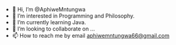 - 👋 Hi, I’m @AphiweMntungwa
- 👀 I’m interested in Programming and Philosophy.
- 🌱 I’m currently learning Java.
- 💞️ I’m looking to collaborate on ...
- 📫 How to reach me by email aphiwemntungwa66@gmail.com

<!---
AphiweMntungwa/AphiweMntungwa is a ✨ special ✨ repository because its `README.md` (this file) appears on your GitHub profile.
You can click the Preview link to take a look at your changes.
--->
